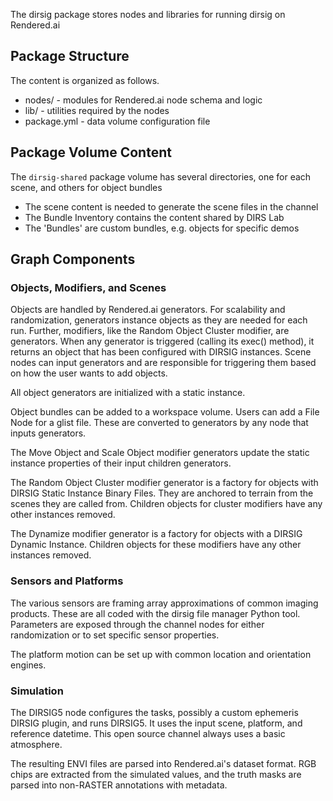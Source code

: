 The dirsig package stores nodes and libraries for running dirsig on Rendered.ai

## Package Structure
The content is organized as follows.

- nodes/ - modules for Rendered.ai node schema and logic
- lib/ - utilities required by the nodes
- package.yml - data volume configuration file

## Package Volume Content
The `dirsig-shared` package volume has several directories, one for each scene, and others for object bundles
- The scene content is needed to generate the scene files in the channel
- The Bundle Inventory contains the content shared by DIRS Lab
- The 'Bundles' are custom bundles, e.g. objects for specific demos

## Graph Components
### Objects, Modifiers, and Scenes
Objects are handled by Rendered.ai generators.
For scalability and randomization, generators instance objects as they are needed for each run.
Further, modifiers, like the Random Object Cluster modifier, are generators.
When any generator is triggered (calling its exec() method), it returns an object that has been configured with DIRSIG instances.
Scene nodes can input generators and are responsible for triggering them based on how the user wants to add objects.

All object generators are initialized with a static instance.

Object bundles can be added to a workspace volume. Users can add a File Node for a glist file. These are converted to generators by any node that inputs generators.

The Move Object and Scale Object modifier generators update the static instance properties of their input children generators.

The Random Object Cluster modifier generator is a factory for objects with DIRSIG Static Instance Binary Files.
They are anchored to terrain from the scenes they are called from.
Children objects for cluster modifiers have any other instances removed.

The Dynamize modifier generator is a factory for objects with a DIRSIG Dynamic Instance.
Children objects for these modifiers have any other instances removed.

### Sensors and Platforms
The various sensors are framing array approximations of common imaging products.
These are all coded with the dirsig file manager Python tool.
Parameters are exposed through the channel nodes for either randomization or to set specific sensor properties.

The platform motion can be set up with common location and orientation engines.

### Simulation
The DIRSIG5 node configures the tasks, possibly a custom ephemeris DIRSIG plugin, and runs DIRSIG5.
It uses the input scene, platform, and reference datetime.
This open source channel always uses a basic atmosphere.

The resulting ENVI files are parsed into Rendered.ai's dataset format.
RGB chips are extracted from the simulated values,
and the truth masks are parsed into non-RASTER annotations with metadata.
